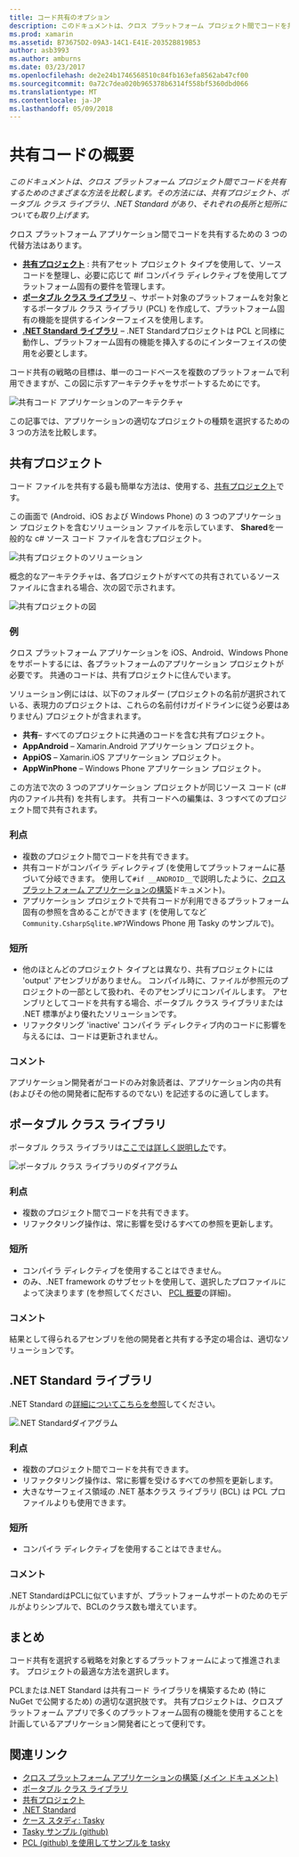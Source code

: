 ```yaml
---
title: コード共有のオプション
description: このドキュメントは、クロス プラットフォーム プロジェクト間でコードを共有するためのさまざまな方法を比較します。その方法には、共有プロジェクト、ポータブル クラス ライブラリ、.NET Standard があり、それぞれの長所と短所についても取り上げます。
ms.prod: xamarin
ms.assetid: B73675D2-09A3-14C1-E41E-20352B819B53
author: asb3993
ms.author: amburns
ms.date: 03/23/2017
ms.openlocfilehash: de2e24b1746568510c84fb163efa8562ab47cf00
ms.sourcegitcommit: 0a72c7dea020b965378b6314f558bf5360dbd066
ms.translationtype: MT
ms.contentlocale: ja-JP
ms.lasthandoff: 05/09/2018
---
```

# <a name="sharing-code-overview"></a>共有コードの概要

_このドキュメントは、クロス プラットフォーム プロジェクト間でコードを共有するためのさまざまな方法を比較します。その方法には、共有プロジェクト、ポータブル クラス ライブラリ、.NET Standard があり、それぞれの長所と短所についても取り上げます。_

クロス プラットフォーム アプリケーション間でコードを共有するための 3 つの代替方法はあります。

-   [**共有プロジェクト**](#Shared_Projects) : 共有アセット プロジェクト タイプを使用して、ソース コードを整理し、必要に応じて #if コンパイラ ディレクティブを使用してプラットフォーム固有の要件を管理します。
-   [**ポータブル クラス ライブラリ**](#Portable_Class_Libraries) –、サポート対象のプラットフォームを対象とするポータブル クラス ライブラリ (PCL) を作成して、プラットフォーム固有の機能を提供するインターフェイスを使用します。
-   [**.NET Standard ライブラリ**](#Net_Standard) – .NET Standardプロジェクトは PCL と同様に動作し、プラットフォーム固有の機能を挿入するのにインターフェイスの使用を必要とします。

コード共有の戦略の目標は、単一のコードベースを複数のプラットフォームで利用できますが、この図に示すアーキテクチャをサポートするためにです。

 ![](code-sharing-images/conceptualarchitecture.png "共有コード アプリケーションのアーキテクチャ")

この記事では、アプリケーションの適切なプロジェクトの種類を選択するための 3 つの方法を比較します。

<a name="Shared_Projects" />

## <a name="shared-projects"></a>共有プロジェクト

コード ファイルを共有する最も簡単な方法は、使用する、[共有プロジェクト](~/cross-platform/app-fundamentals/shared-projects.md)です。

この画面で (Android、iOS および Windows Phone) の 3 つのアプリケーション プロジェクトを含むソリューション ファイルを示しています、 **Shared**を一般的な c# ソース コード ファイルを含むプロジェクト。

 ![](code-sharing-images/sharedsolution.png "共有プロジェクトのソリューション")

概念的なアーキテクチャは、各プロジェクトがすべての共有されているソース ファイルに含まれる場合、次の図で示されます。

 ![](code-sharing-images/sharedassetproject.png "共有プロジェクトの図")


### <a name="example"></a>例

クロス プラットフォーム アプリケーションを iOS、Android、Windows Phone をサポートするには、各プラットフォームのアプリケーション プロジェクトが必要です。 共通のコードは、共有プロジェクトに住んでいます。

ソリューション例にはは、以下のフォルダー (プロジェクトの名前が選択されている、表現力のプロジェクトは、これらの名前付けガイドラインに従う必要はありません) プロジェクトが含まれます。

-   **共有**– すべてのプロジェクトに共通のコードを含む共有プロジェクト。
-   **AppAndroid** – Xamarin.Android アプリケーション プロジェクト。
-   **AppiOS** – Xamarin.iOS アプリケーション プロジェクト。
-   **AppWinPhone** – Windows Phone アプリケーション プロジェクト。


この方法で次の 3 つのアプリケーション プロジェクトが同じソース コード (c# 内のファイル共有) を共有します。 共有コードへの編集は、3 つすべてのプロジェクト間で共有されます。


### <a name="benefits"></a>利点

-  複数のプロジェクト間でコードを共有できます。
-  共有コードがコンパイラ ディレクティブ (を使用してプラットフォームに基づいて分岐できます。 使用して`#if __ANDROID__`で説明したように、[クロス プラットフォーム アプリケーションの構築](~/cross-platform/app-fundamentals/building-cross-platform-applications/index.md)ドキュメント)。
-  アプリケーション プロジェクトで共有コードが利用できるプラットフォーム固有の参照を含めることができます (を使用してなど`Community.CsharpSqlite.WP7`Windows Phone 用 Tasky のサンプルで)。



### <a name="disadvantages"></a>短所

-  他のほとんどのプロジェクト タイプとは異なり、共有プロジェクトには 'output' アセンブリがありません。 コンパイル時に、ファイルが参照元のプロジェクトの一部として扱われ、そのアセンブリにコンパイルします。 アセンブリとしてコードを共有する場合、ポータブル クラス ライブラリまたは .NET 標準がより優れたソリューションです。
-  リファクタリング 'inactive' コンパイラ ディレクティブ内のコードに影響を与えるには、コードは更新されません。


 <a name="Shared_Remarks" />

### <a name="remarks"></a>コメント

アプリケーション開発者がコードのみ対象読者は、アプリケーション内の共有 (およびその他の開発者に配布するのでない) を記述するのに適してします。

 <a name="Portable_Class_Libraries" />


## <a name="portable-class-libraries"></a>ポータブル クラス ライブラリ


ポータブル クラス ライブラリは[ここでは詳しく説明した](~/cross-platform/app-fundamentals/pcl.md)です。

 ![](code-sharing-images/portableclasslibrary.png "ポータブル クラス ライブラリのダイアグラム")


### <a name="benefits"></a>利点

-  複数のプロジェクト間でコードを共有できます。
-  リファクタリング操作は、常に影響を受けるすべての参照を更新します。


### <a name="disadvantages"></a>短所

-  コンパイラ ディレクティブを使用することはできません。
-  のみ、.NET framework のサブセットを使用して、選択したプロファイルによって決まります (を参照してください、 [PCL 概要](~/cross-platform/app-fundamentals/pcl.md)の詳細)。


### <a name="remarks"></a>コメント

結果として得られるアセンブリを他の開発者と共有する予定の場合は、適切なソリューションです。



<a name="Net_Standard" />

## <a name="net-standard-libraries"></a>.NET Standard ライブラリ

.NET Standard の[詳細についてこちらを参照](~/cross-platform/app-fundamentals/net-standard.md)してください。

![](code-sharing-images/netstandard.png ".NET Standardダイアグラム")

### <a name="benefits"></a>利点

-  複数のプロジェクト間でコードを共有できます。
-  リファクタリング操作は、常に影響を受けるすべての参照を更新します。
-  大きなサーフェイス領域の .NET 基本クラス ライブラリ (BCL) は PCL プロファイルよりも使用できます。

### <a name="disadvantages"></a>短所

 -  コンパイラ ディレクティブを使用することはできません。

### <a name="remarks"></a>コメント

.NET StandardはPCLに似ていますが、プラットフォームサポートのためのモデルがよりシンプルで、BCLのクラス数も増えています。



## <a name="summary"></a>まとめ

コード共有を選択する戦略を対象とするプラットフォームによって推進されます。 プロジェクトの最適な方法を選択します。

PCLまたは.NET Standard は共有コード ライブラリを構築するため (特に NuGet で公開するため) の適切な選択肢です。 共有プロジェクトは、クロスプラットフォーム アプリで多くのプラットフォーム固有の機能を使用することを計画しているアプリケーション開発者にとって便利です。



## <a name="related-links"></a>関連リンク

- [クロス プラットフォーム アプリケーションの構築 (メイン ドキュメント)](~/cross-platform/app-fundamentals/building-cross-platform-applications/index.md)
- [ポータブル クラス ライブラリ](~/cross-platform/app-fundamentals/pcl.md)
- [共有プロジェクト](~/cross-platform/app-fundamentals/shared-projects.md)
- [.NET Standard](~/cross-platform/app-fundamentals/net-standard.md)
- [ケース スタディ: Tasky](~/cross-platform/app-fundamentals/building-cross-platform-applications/case-study-tasky.md)
- [Tasky サンプル (github)](https://github.com/xamarin/mobile-samples/tree/master/Tasky)
- [PCL (github) を使用してサンプルを tasky](https://github.com/xamarin/mobile-samples/tree/master/TaskyPortable)
